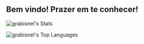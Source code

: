 ## Bem vindo! Prazer em te conhecer!

![grabisnel's Stats](https://github-readme-stats.vercel.app/api?username=grabisnel&theme=tokyonight&show_icons=true&hide_border=true&count_private=true)

![grabisnel's Top Languages](https://github-readme-stats.vercel.app/api/top-langs/?username=grabisnel&theme=tokyonight&show_icons=true&hide_border=true&layout=compact)

